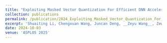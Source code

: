 ```yaml
---
title: "Exploiting Masked Vector Quantization For Efficient DNN Acceleration"
collection: publications
permalink: /publication/2024_Exploiting_Masked_Vector_Quantization_For_Efficient_DNN_Acceleration
excerpt: 'Shuaiting Li, Chengxuan Wang, Juncan Deng, __Zeyu Wang__, Zewen Ye, Zongsheng Wang, Haibin Shen, Kejie Huang'
date: 2024-10-03
venue: 'ASPLOS 2025'
---
```

